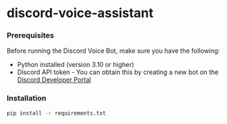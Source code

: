 # discord-voice-assistant

### Prerequisites

Before running the Discord Voice Bot, make sure you have the following:

* Python installed (version 3.10 or higher)
* Discord API token - You can obtain this by creating a new bot on the [Discord Developer Portal](https://discord.com/developers/applications)

### Installation

```bash
pip install -r requirements.txt
```
